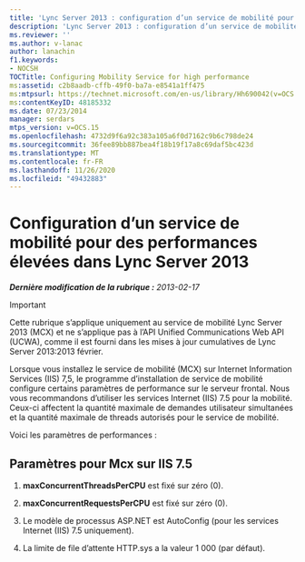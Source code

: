 ```yaml
---
title: 'Lync Server 2013 : configuration d’un service de mobilité pour des performances élevées'
description: 'Lync Server 2013 : configuration d’un service de mobilité pour des performances optimales.'
ms.reviewer: ''
ms.author: v-lanac
author: lanachin
f1.keywords:
- NOCSH
TOCTitle: Configuring Mobility Service for high performance
ms:assetid: c2b8aadb-cffb-49f0-ba7a-e8541a1ff475
ms:mtpsurl: https://technet.microsoft.com/en-us/library/Hh690042(v=OCS.15)
ms:contentKeyID: 48185332
ms.date: 07/23/2014
manager: serdars
mtps_version: v=OCS.15
ms.openlocfilehash: 4732d9f6a92c383a105a6f0d7162c9b6c798de24
ms.sourcegitcommit: 36fee89bb887bea4f18b19f17a8c69daf5bc423d
ms.translationtype: MT
ms.contentlocale: fr-FR
ms.lasthandoff: 11/26/2020
ms.locfileid: "49432883"
---
```

# <a name="configuring-mobility-service-for-high-performance-in-lync-server-2013"></a>Configuration d’un service de mobilité pour des performances élevées dans Lync Server 2013

<div data-xmlns="http://www.w3.org/1999/xhtml">

<div class="topic" data-xmlns="http://www.w3.org/1999/xhtml" data-msxsl="urn:schemas-microsoft-com:xslt" data-cs="https://msdn.microsoft.com/">

<div data-asp="https://msdn2.microsoft.com/asp">



</div>

<div id="mainSection">

<div id="mainBody">

<span> </span>

_**Dernière modification de la rubrique :** 2013-02-17_

<div>


> [!IMPORTANT]  
> Cette rubrique s’applique uniquement au service de mobilité Lync Server 2013 (MCX) et ne s’applique pas à l’API Unified Communications Web API (UCWA), comme il est fourni dans les mises à jour cumulatives de Lync Server 2013:2013 février.



</div>

Lorsque vous installez le service de mobilité (MCX) sur Internet Information Services (IIS) 7,5, le programme d’installation de service de mobilité configure certains paramètres de performance sur le serveur frontal. Nous vous recommandons d’utiliser les services Internet (IIS) 7.5 pour la mobilité. Ceux-ci affectent la quantité maximale de demandes utilisateur simultanées et la quantité maximale de threads autorisés pour le service de mobilité.

Voici les paramètres de performances :

<div>

## <a name="settings-for-mcx-on-iis-75"></a>Paramètres pour Mcx sur IIS 7.5

1.  **maxConcurrentThreadsPerCPU** est fixé sur zéro (0).

2.  **maxConcurrentRequestsPerCPU** est fixé sur zéro (0).

3.  Le modèle de processus ASP.NET est AutoConfig (pour les services Internet (IIS) 7.5 uniquement).

4.  La limite de file d’attente HTTP.sys a la valeur 1 000 (par défaut).

</div>

</div>

<span> </span>

</div>

</div>

</div>

